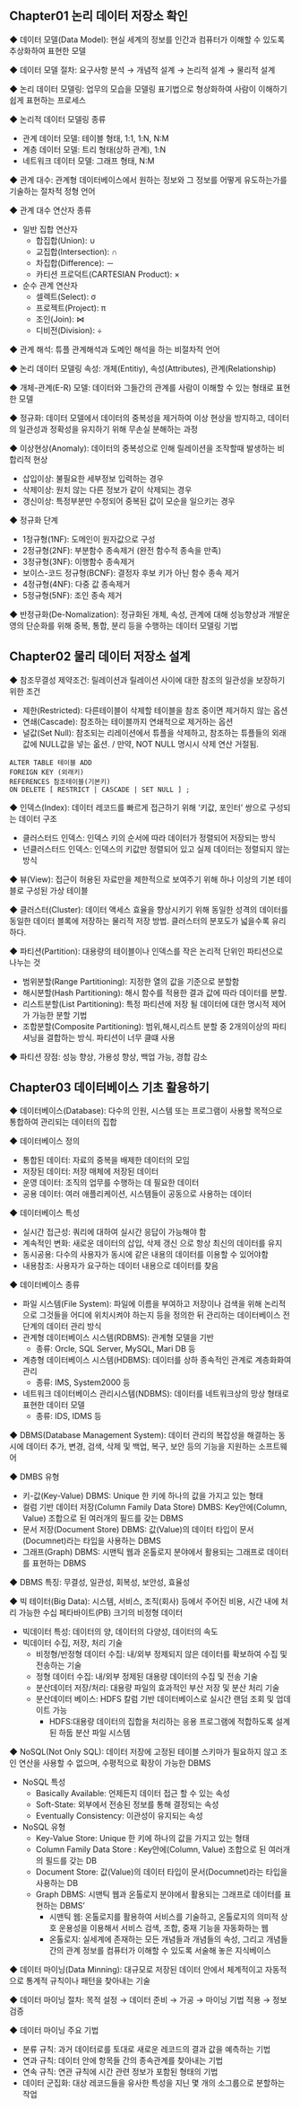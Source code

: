 ## Chapter01 논리 데이터 저장소 확인

◆ 데이터 모델(Data Model): 현실 세계의 정보를 인간과 컴퓨터가 이해할 수 있도록 추상화하여 표현한 모델

◆ 데이터 모델 절차: 요구사항 분석 → 개념적 설계 → 논리적 설계 → 물리적 설계

◆ 논리 데이터 모델링: 업무의 모습을 모델링 표기법으로 형상화하여 사람이 이해하기 쉽게 표현하는 프로세스

◆ 논리적 데이터 모델링 종류

- 관계 데이터 모델: 테이블 형태, 1:1, 1:N, N:M
- 계층 데이터 모델: 트리 형태(상하 관계), 1:N
- 네트워크 데이터 모델: 그래프 형태, N:M

◆ 관계 대수: 관계형 데이터베이스에서 원하는 정보와 그 정보를 어떻게 유도하는가를 기술하는 절차적 정형 언어

◆ 관계 대수 연산자 종류

- 일반 집합 연산자
  - 합집합(Union): ∪
  - 교집합(Intersection): ∩
  - 차집합(Difference): －
  - 카티션 프로덕트(CARTESIAN Product): ×
- 순수 관계 연산자
  - 셀렉트(Select): σ
  - 프로젝트(Project): π
  - 조인(Join): ⋈
  - 디비전(Division): ÷

◆ 관계 해석: 튜플 관계해석과 도메인 해석을 하는 비절차적 언어

◆ 논리 데이터 모델링 속성: 개체(Entitiy), 속성(Attributes), 관계(Relationship)

◆ 개체-관계(E-R) 모델: 데이터와 그들간의 관계를 사람이 이해할 수 있는 형태로 표현한 모델

◆ 정규화: 데이터 모델에서 데이터의 중복성을 제거하여 이상 현상을 방지하고, 데이터의 일관성과 정확성을 유지하기 위해 무손실 분해하는 과정

◆ 이상현상(Anomaly): 데이터의 중복성으로 인해 릴레이션을 조작할때 발생하는 비합리적 현상

- 삽입이상: 불필요한 세부정보 입력하는 경우
- 삭제이상: 원치 않는 다른 정보가 같이 삭제되는 경우
- 갱신이상: 특정부분만 수정되어 중복된 값이 모순을 일으키는 경우

◆ 정규화 단계

- 1정규형(1NF): 도메인이 원자값으로 구성
- 2정규형(2NF): 부분함수 종속제거 (완전 함수적 종속을 만족)
- 3정규형(3NF): 이행함수 종속제거
- 보이스-코드 정규형(BCNF): 결정자 후보 키가 아닌 함수 종속 제거
- 4정규형(4NF): 다중 값 종속제거
- 5정규형(5NF): 조인 종속 제거

◆ 반정규화(De-Nomalization): 정규화된 개체, 속성, 관계에 대해 성능향상과 개발운영의 단순화를 위해 중복, 통합, 분리 등을 수행하는 데이터 모델링 기법

 

## Chapter02 물리 데이터 저장소 설계 

◆ 참조무결성 제약조건: 릴레이션과 릴레이션 사이에 대한 참조의 일관성을 보장하기 위한 조건

- 제한(Restricted): 다른테이블이 삭제할 테이블을 참조 중이면 제거하지 않는 옵션
- 연쇄(Cascade): 참조하는 테이블까지 연쇄적으로 제거하는 옵션
- 널값(Set Null): 참조되는 리레이션에서 튜플을 삭제하고, 참조하는 튜플들의 외래값에 NULL값을 넣는 옶션. / 만약, NOT NULL 명시시 삭제 연산 거절됨.

```
ALTER TABLE 테이블 ADD 
FOREIGN KEY (외래키) 
REFERENCES 참조테이블(기본키) 
ON DELETE [ RESTRICT | CASCADE | SET NULL ] ;
```

◆ 인덱스(Index): 데이터 레코드를 빠르게 접근하기 위해 ‘키값, 포인터’ 쌍으로 구성되는 데이터 구조

- 클러스터드 인덱스: 인덱스 키의 순서에 따라 데이터가 정렬되어 저장되는 방식
- 넌클러스터드 인덱스: 인덱스의 키값만 정렬되어 있고 실제 데이터는 정렬되지 않는 방식

◆ 뷰(View): 접근이 허용된 자료만을 제한적으로 보여주기 위해 하나 이상의 기본 테이블로 구성된 가상 테이블

◆ 클러스터(Cluster): 데이터 액세스 효율을 향상시키기 위해 동일한 성격의 데이터를 동일한 데이터 블록에 저장하는 물리적 저장 방법. 클러스터의 분포도가 넓을수록 유리하다.



◆ 파티션(Partition): 대용량의 테이블이나 인덱스를 작은 논리적 단위인 파티션으로 나누는 것

- 범위분할(Range Partitioning): 지정한 열의 값을 기준으로 분할함
- 해시분할(Hash Partitioning): 해시 함수를 적용한 결과 값에 따라 데이터를 분할.
- 리스트분할(List Partitioning): 특정 파티션에 저장 될 데이터에 대한 명시적 제어가 가능한 분할 기법
- 조합분할(Composite Partitioning): 범위,해시,리스트 분할 중 2개의이상의 파티셔닝을 결합하는 방식. 파티션이 너무 클떄 사용

◆ 파티션 장점: 성능 향상, 가용성 향상, 백업 가능, 경합 감소

 

## Chapter03 데이터베이스 기초 활용하기 

◆ 데이터베이스(Database): 다수의 인원, 시스템 또는 프로그램이 사용할 목적으로 통합하여 관리되는 데이터의 집합

◆ 데이터베이스 정의

- 통합된 데이터: 자료의 중복을 배제한 데이터의 모임
- 저장된 데이터: 저장 매체에 저장된 데이터
- 운영 데이터: 조직의 업무를 수행하는 데 필요한 데이터
- 공용 데이터: 여러 애플리케이션, 시스템들이 공동으로 사용하는 데이터

◆ 데이터베이스 특성

- 실시간 접근성: 쿼리에 대하여 실시간 응답이 가능해야 함
- 계속적인 변화: 새로운 데이터의 삽입, 삭제 갱신 으로 항상 최신의 데이터를 유지
- 동시공용: 다수의 사용자가 동시에 같은 내용의 데이터를 이용할 수 있어야함
- 내용참조: 사용자가 요구하는 데이터 내용으로 데이터를 찾음

◆ 데이터베이스 종류

- 파일 시스템(File System): 파일에 이름을 부여하고 저장이나 검색을 위해 논리적으로 그것들을 어디에 위치시켜야 하는지 등을 정의한 뒤 관리하는 데이터베이스 전 단계의 데이터 관리 방식
- 관계형 데이터베이스 시스템(RDBMS): 관계형 모델을 기반
  - 종류: Orcle, SQL Server, MySQL, Mari DB 등
- 계층형 데이터베이스 시스템(HDBMS): 데이터를 상하 종속적인 관계로 계층화화여 관리
  - 종류: IMS, System2000 등
- 네트워크 데이터베이스 관리시스템(NDBMS): 데이터를 네트워크상의 망상 형태로 표현한 데이터 모델
  - 종류: IDS, IDMS 등

◆ DBMS(Database Management System): 데이터 관리의 복잡성을 해결하는 동시에 데이터 추가, 변경, 검색, 삭제 및 백업, 복구, 보안 등의 기능을 지원하는 소프트웨어

◆ DMBS 유형

- 키-값(Key-Value) DBMS: Unique 한 키에 하나의 값을 가지고 있는 형태
- 컬럼 기반 데이터 저장(Column Family Data Store) DMBS: Key안에(Column, Value) 조합으로 된 여러개의 필드를 갖는 DBMS
- 문서 저장(Document Store) DBMS: 값(Value)의 데이터 타입이 문서(Documnet)라는 타입을 사용하는 DBMS
- 그래프(Graph) DBMS: 시맨틱 웹과 온톨로지 분야에서 활용되는 그래프로 데이터를 표현하는 DBMS

◆ DBMS 특징: 무결성, 일관성, 회복성, 보안성, 효율성

◆ 빅 테이터(Big Data): 시스템, 서비스, 조직(회사) 등에서 주어진 비용, 시간 내에 처리 가능한 수십 페타바이트(PB) 크기의 비정형 데이터

- 빅데이터 특성: 데이터의 양, 데이터의 다양성, 데이터의 속도
- 빅데이터 수집, 저장, 처리 기술
  - 비정형/반정형 데이터 수집: 내/외부 정제되지 않은 데이터를 확보하여 수집 및 전송하는 기술
  - 정형 데이터 수집: 내/외부 정제된 대용량 데이터의 수집 및 전송 기술
  - 분산데이터 저장/처리: 대용량 파일의 효과적인 부산 저장 및 분산 처리 기술
  - 분산데이터 베이스: HDFS 칼럼 기반 데이터베이스로 실시간 랜덤 조회 및 업데이트 가능
    - HDFS:대용량 데이터의 집합을 처리하는 응용 프로그램에 적합하도록 설계된 하둡 분산 파일 시스템

◆ NoSQL(Not Only SQL): 데이터 저장에 고정된 테이블 스키마가 필요하지 않고 조인 연산을 사용할 수 없으며, 수평적으로 확장이 가능한 DBMS

- NoSQL 특성
  - Basically Available: 언제든지 데이터 접근 할 수 있는 속성
  - Soft-State: 외부에서 전송된 정보를 통해 결정되는 속성
  - Eventually Consistency: 이관성이 유지되는 속성
- NoSQL 유형
  - Key-Value Store: Unique 한 키에 하나의 값을 가지고 있는 형태
  - Column Family Data Store : Key안에(Column, Value) 조합으로 된 여러개의 필드를 갖는 DB
  - Document Store: 값(Value)의 데이터 타입이 문서(Documnet)라는 타입을 사용하는 DB
  - Graph DBMS: 시맨틱 웹과 온톨로지 분야에서 활용되는 그래프로 데이터를 표현하는 DBMS’
    - 시맨틱 웹: 온톨로지를 활용하여 서비스를 기술하고, 온톨로지의 의미적 상호 운용성을 이용해서 서비스 검색, 조합, 중재 기능을 자동화하는 웹
    - 온톨로지: 실세계에 존재하는 모든 개념들과 개념들의 속성, 그리고 개념들간의 관계 정보를 컴퓨터가 이해할 수 있도록 서술해 놓은 지식베이스

◆ 데이터 마이닝(Data Minning): 대규모로 저장된 데이터 안에서 체계적이고 자동적으로 통계적 규칙이나 패턴을 찾아내는 기술

◆ 데이터 마이닝 절차: 목적 설정 → 데이터 준비 → 가공 → 마이닝 기법 적용 → 정보 검증

◆ 데이터 마이닝 주요 기법

- 분류 규칙: 과거 데이터로를 토대로 새로운 레코드의 결과 값을 예측하는 기법
- 연과 규칙: 데이터 안에 항목들 간의 종속관계를 찾아내는 기법
- 연속 규칙: 연관 규칙에 시간 관련 정보가 포함된 형태의 기법
- 데이터 군집화: 대상 레코드들을 유사한 특성을 지닌 몇 개의 소그룹으로 분할하는 작업